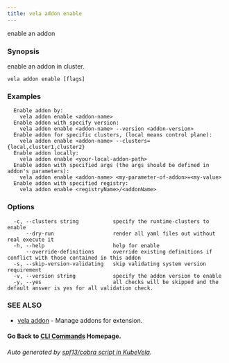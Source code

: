 ```yaml
---
title: vela addon enable
---
```


enable an addon

### Synopsis

enable an addon in cluster.

```
vela addon enable [flags]
```

### Examples

```
  Enable addon by:
	vela addon enable <addon-name>
  Enable addon with specify version:
	vela addon enable <addon-name> --version <addon-version>
  Enable addon for specific clusters, (local means control plane):
	vela addon enable <addon-name> --clusters={local,cluster1,cluster2}
  Enable addon locally:
	vela addon enable <your-local-addon-path>
  Enable addon with specified args (the args should be defined in addon's parameters):
	vela addon enable <addon-name> <my-parameter-of-addon>=<my-value>
  Enable addon with specified registry:
    vela addon enable <registryName>/<addonName>

```

### Options

```
  -c, --clusters string           specify the runtime-clusters to enable
      --dry-run                   render all yaml files out without real execute it
  -h, --help                      help for enable
      --override-definitions      override existing definitions if conflict with those contained in this addon
  -s, --skip-version-validating   skip validating system version requirement
  -v, --version string            specify the addon version to enable
  -y, --yes                       all checks will be skipped and the default answer is yes for all validation check.
```

### SEE ALSO

* [vela addon](vela_addon)	 - Manage addons for extension.

#### Go Back to [CLI Commands](vela) Homepage.


###### Auto generated by [spf13/cobra script in KubeVela](https://github.com/kubevela/kubevela/tree/master/hack/docgen).
